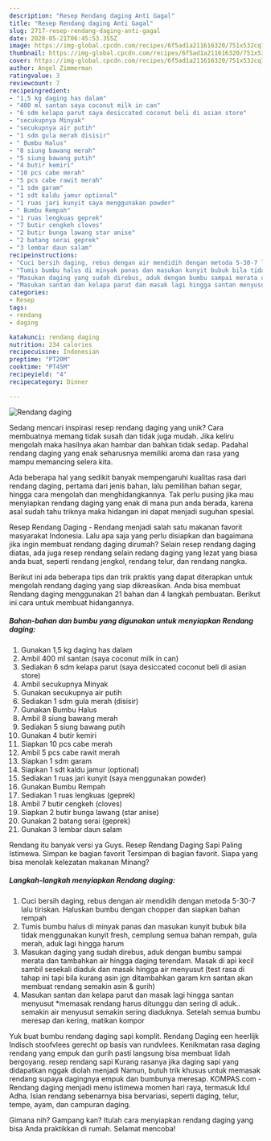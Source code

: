 ```yaml
---
description: "Resep Rendang daging Anti Gagal"
title: "Resep Rendang daging Anti Gagal"
slug: 2717-resep-rendang-daging-anti-gagal
date: 2020-05-21T06:45:53.355Z
image: https://img-global.cpcdn.com/recipes/6f5ad1a211616320/751x532cq70/rendang-daging-foto-resep-utama.jpg
thumbnail: https://img-global.cpcdn.com/recipes/6f5ad1a211616320/751x532cq70/rendang-daging-foto-resep-utama.jpg
cover: https://img-global.cpcdn.com/recipes/6f5ad1a211616320/751x532cq70/rendang-daging-foto-resep-utama.jpg
author: Angel Zimmerman
ratingvalue: 3
reviewcount: 7
recipeingredient:
- "1,5 kg daging has dalam"
- "400 ml santan saya coconut milk in can"
- "6 sdm kelapa parut saya desiccated coconut beli di asian store"
- "secukupnya Minyak"
- "secukupnya air putih"
- "1 sdm gula merah disisir"
- " Bumbu Halus"
- "8 siung bawang merah"
- "5 siung bawang putih"
- "4 butir kemiri"
- "10 pcs cabe merah"
- "5 pcs cabe rawit merah"
- "1 sdm garam"
- "1 sdt kaldu jamur optional"
- "1 ruas jari kunyit saya menggunakan powder"
- " Bumbu Rempah"
- "1 ruas lengkuas geprek"
- "7 butir cengkeh cloves"
- "2 butir bunga lawang star anise"
- "2 batang serai geprek"
- "3 lembar daun salam"
recipeinstructions:
- "Cuci bersih daging, rebus dengan air mendidih dengan metoda 5-30-7 lalu tiriskan. Haluskan bumbu dengan chopper dan siapkan bahan rempah"
- "Tumis bumbu halus di minyak panas dan masukan kunyit bubuk bila tidak menggunakan kunyit fresh, cemplung semua bahan rempah, gula merah, aduk lagi hingga harum"
- "Masukan daging yang sudah direbus, aduk dengan bumbu sampai merata dan tambahkan air hingga daging terendam. Masak di api kecil sambil sesekali diaduk dan masak hingga air menyusut (test rasa di tahap ini tapi bila kurang asin jgn ditambahkan garam krn santan akan membuat rendang semakin asin &amp; gurih)"
- "Masukan santan dan kelapa parut dan masak lagi hingga santan menyusut *memasak rendang harus ditunggu dan sering di aduk.. semakin air menyusut semakin sering diaduknya. Setelah semua bumbu meresap dan kering, matikan kompor"
categories:
- Resep
tags:
- rendang
- daging

katakunci: rendang daging 
nutrition: 234 calories
recipecuisine: Indonesian
preptime: "PT20M"
cooktime: "PT45M"
recipeyield: "4"
recipecategory: Dinner

---
```



![Rendang daging](https://img-global.cpcdn.com/recipes/6f5ad1a211616320/751x532cq70/rendang-daging-foto-resep-utama.jpg)

Sedang mencari inspirasi resep rendang daging yang unik? Cara membuatnya memang tidak susah dan tidak juga mudah. Jika keliru mengolah maka hasilnya akan hambar dan bahkan tidak sedap. Padahal rendang daging yang enak seharusnya memiliki aroma dan rasa yang mampu memancing selera kita.

Ada beberapa hal yang sedikit banyak mempengaruhi kualitas rasa dari rendang daging, pertama dari jenis bahan, lalu pemilihan bahan segar, hingga cara mengolah dan menghidangkannya. Tak perlu pusing jika mau menyiapkan rendang daging yang enak di mana pun anda berada, karena asal sudah tahu triknya maka hidangan ini dapat menjadi suguhan spesial.

Resep Rendang Daging - Rendang menjadi salah satu makanan favorit masyarakat Indonesia. Lalu apa saja yang perlu disiapkan dan bagaimana jika ingin membuat rendang daging dirumah? Selain resep rendang daging diatas, ada juga resep rendang selain redang daging yang lezat yang biasa anda buat, seperti rendang jengkol, rendang telur, dan rendang nangka.


Berikut ini ada beberapa tips dan trik praktis yang dapat diterapkan untuk mengolah rendang daging yang siap dikreasikan. Anda bisa membuat Rendang daging menggunakan 21 bahan dan 4 langkah pembuatan. Berikut ini cara untuk membuat hidangannya.

<!--inarticleads1-->

##### Bahan-bahan dan bumbu yang digunakan untuk menyiapkan Rendang daging:

1. Gunakan 1,5 kg daging has dalam
1. Ambil 400 ml santan (saya coconut milk in can)
1. Sediakan 6 sdm kelapa parut (saya desiccated coconut beli di asian store)
1. Ambil secukupnya Minyak
1. Gunakan secukupnya air putih
1. Sediakan 1 sdm gula merah (disisir)
1. Gunakan  Bumbu Halus
1. Ambil 8 siung bawang merah
1. Sediakan 5 siung bawang putih
1. Gunakan 4 butir kemiri
1. Siapkan 10 pcs cabe merah
1. Ambil 5 pcs cabe rawit merah
1. Siapkan 1 sdm garam
1. Siapkan 1 sdt kaldu jamur (optional)
1. Sediakan 1 ruas jari kunyit (saya menggunakan powder)
1. Gunakan  Bumbu Rempah
1. Sediakan 1 ruas lengkuas (geprek)
1. Ambil 7 butir cengkeh (cloves)
1. Siapkan 2 butir bunga lawang (star anise)
1. Gunakan 2 batang serai (geprek)
1. Gunakan 3 lembar daun salam


Rendang itu banyak versi ya Guys. Resep Rendang Daging Sapi Paling Istimewa. Simpan ke bagian favorit Tersimpan di bagian favorit. Siapa yang bisa menolak kelezatan makanan Minang? 

<!--inarticleads2-->

##### Langkah-langkah menyiapkan Rendang daging:

1. Cuci bersih daging, rebus dengan air mendidih dengan metoda 5-30-7 lalu tiriskan. Haluskan bumbu dengan chopper dan siapkan bahan rempah
1. Tumis bumbu halus di minyak panas dan masukan kunyit bubuk bila tidak menggunakan kunyit fresh, cemplung semua bahan rempah, gula merah, aduk lagi hingga harum
1. Masukan daging yang sudah direbus, aduk dengan bumbu sampai merata dan tambahkan air hingga daging terendam. Masak di api kecil sambil sesekali diaduk dan masak hingga air menyusut (test rasa di tahap ini tapi bila kurang asin jgn ditambahkan garam krn santan akan membuat rendang semakin asin &amp; gurih)
1. Masukan santan dan kelapa parut dan masak lagi hingga santan menyusut *memasak rendang harus ditunggu dan sering di aduk.. semakin air menyusut semakin sering diaduknya. Setelah semua bumbu meresap dan kering, matikan kompor


Yuk buat bumbu rendang daging sapi komplit. Rendang Daging een heerlijk Indisch stoofvlees gerecht op basis van rundvlees. Kenikmatan rasa daging rendang yang empuk dan gurih pasti langsung bisa membuat lidah bergoyang. resep rendang sapi Kurang rasanya jika daging sapi yang didapatkan nggak diolah menjadi Namun, butuh trik khusus untuk memasak rendang supaya dagingnya empuk dan bumbunya meresap. KOMPAS.com - Rendang daging menjadi menu istimewa momen hari raya, termasuk Idul Adha. Isian rendang sebenarnya bisa bervariasi, seperti daging, telur, tempe, ayam, dan campuran daging. 

Gimana nih? Gampang kan? Itulah cara menyiapkan rendang daging yang bisa Anda praktikkan di rumah. Selamat mencoba!
